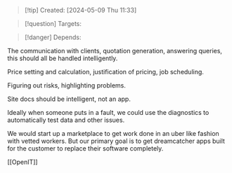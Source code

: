 
>[!tip] Created: [2024-05-09 Thu 11:33]

>[!question] Targets: 

>[!danger] Depends: 

The communication with clients, quotation generation, answering queries, this should all be handled intelligently.

Price setting and calculation, justification of pricing, job scheduling.

Figuring out risks, highlighting problems.

Site docs should be intelligent, not an app.

Ideally when someone puts in a fault, we could use the diagnostics to automatically test data and other issues.

We would start up a marketplace to get work done in an uber like fashion with vetted workers.  But our primary goal is to get dreamcatcher apps built for the customer to replace their software completely.

[[OpenIT]]
